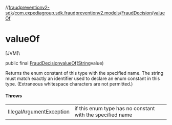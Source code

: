 //[fraudpreventionv2-sdk](../../../index.md)/[com.expediagroup.sdk.fraudpreventionv2.models](../index.md)/[FraudDecision](index.md)/[valueOf](value-of.md)

# valueOf

[JVM]\

public final [FraudDecision](index.md)[valueOf](value-of.md)([String](https://docs.oracle.com/javase/8/docs/api/java/lang/String.html)value)

Returns the enum constant of this type with the specified name. The string must match exactly an identifier used to declare an enum constant in this type. (Extraneous whitespace characters are not permitted.)

#### Throws

| | |
|---|---|
| [IllegalArgumentException](https://kotlinlang.org/api/latest/jvm/stdlib/kotlin/-illegal-argument-exception/index.html) | if this enum type has no constant with the specified name |
